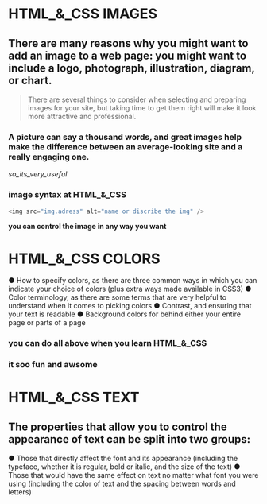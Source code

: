 # HTML_&_CSS IMAGES

## There are many reasons why you might want to add an image to a web page: you might want to include a logo, photograph, illustration, diagram, or chart.

> There are several things to consider when selecting and preparing images for your site, but taking time to get them right will make it look more attractive and professional.

### A picture can say a thousand words, and great images help make the difference between an average-looking site and a really engaging one.
*so_its_very_useful*


### image syntax at HTML_&_CSS
```javascript
<img src="img.adress" alt="name or discribe the img" />
```
**you can control the image in any way you want**

# HTML_&_CSS COLORS

● How to specify colors, as there are three common ways in
which you can indicate your choice of colors (plus extra
ways made available in CSS3)
● Color terminology, as there are some terms that are very
helpful to understand when it comes to picking colors
● Contrast, and ensuring that your text is readable
● Background colors for behind either your entire page or
parts of a page

### you can do all above when you learn HTML_&_CSS
### it soo fun and awsome 

# HTML_&_CSS TEXT

## The properties that allow you to control the appearance of text can be split into two groups:
● Those that directly affect the font and its appearance
(including the typeface, whether it is regular, bold or italic,
and the size of the text)
● Those that would have the same effect on text no matter
what font you were using (including the color of text and
the spacing between words and letters)

